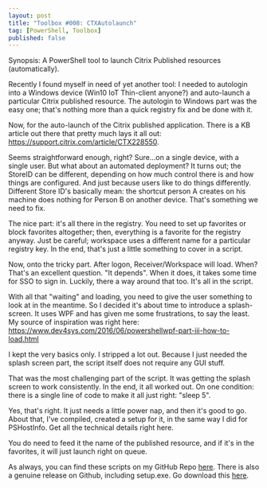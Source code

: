 ```yaml
---
layout: post
title: "Toolbox #008: CTXAutolaunch"
tag: [PowerShell, Toolbox]
published: false
---
```

Synopsis: A PowerShell tool to launch Citrix Published resources (automatically).

Recently I found myself in need of yet another tool: I needed to autologin into a Windows device (Win10 IoT Thin-client anyone?) and auto-launch a particular Citrix published resource. The autologin to Windows part was the easy one; that's nothing more than a quick registry fix and be done with it.

Now, for the auto-launch of the Citrix published application. There is a KB article out there that pretty much lays it all out: https://support.citrix.com/article/CTX228550.

Seems straightforward enough, right?
Sure...on a single device, with a single user. But what about an automated deployment? It turns out; the StoreID can be different, depending on how much control there is and how things are configured. And just because users like to do things differently. Different Store ID's basically mean: the shortcut person A creates on his machine does nothing for Person B on another device. That's something we need to fix.

The nice part: it's all there in the registry. You need to set up favorites or block favorites altogether; then, everything is a favorite for the registry anyway. Just be careful; workspace uses a different name for a particular registry key. In the end, that's just a little something to cover in a script.

Now, onto the tricky part. After logon, Receiver/Workspace will load. When? That's an excellent question. "It depends". When it does, it takes some time for SSO to sign in. Luckily, there a way around that too. It's all in the script.

With all that "waiting" and loading, you need to give the user something to look at in the meantime. So I decided it's about time to introduce a splash-screen. It uses WPF and has given me some frustrations, to say the least. My source of inspiration was right here: https://www.dev4sys.com/2016/06/powershellwpf-part-iii-how-to-load.html

I kept the very basics only. I stripped a lot out. Because I just needed the splash screen part, the script itself does not require any GUI stuff.

That was the most challenging part of the script. It was getting the splash screen to work consistently. In the end, it all worked out. On one condition: there is a single line of code to make it all just right: "sleep 5".

Yes, that's right. It just needs a little power nap, and then it's good to go. About that, I've compiled, created a setup for it, in the same way I did for PSHostInfo. Get all the technical details right here.

You do need to feed it the name of the published resource, and if it's in the favorites, it will just launch right on queue.

As always, you can find these scripts on my GitHub Repo [here](https://github.com/Cloudsparkle/CTXAutoLaunch).
There is also a genuine release on Github, including setup.exe. Go download this [here](https://github.com/Cloudsparkle/CTXAutoLaunch/releases/tag/v1.0).
